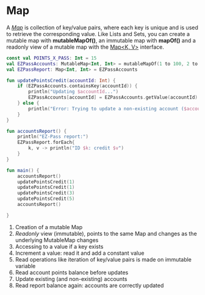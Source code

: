 # Map

A [*Map*](https://kotlinlang.org/docs/reference/collections.html) is collection of key/value pairs, where each key is unique and is used to retrieve the corresponding value. Like Lists and Sets, you can create a mutable map with __mutableMapOf()__, an immutable map with __mapOf()__ and a readonly view of a mutable map with the [Map&lt;K, V&gt;](https://kotlinlang.org/api/latest/jvm/stdlib/kotlin.collections/-map/index.html) interface. 

<div class="language-kotlin" theme="idea" data-min-compiler-version="1.3">

```kotlin
const val POINTS_X_PASS: Int = 15
val EZPassAccounts: MutableMap<Int, Int> = mutableMapOf(1 to 100, 2 to 100, 3 to 100)   // 1
val EZPassReport: Map<Int, Int> = EZPassAccounts                                        // 2

fun updatePointsCredit(accountId: Int) {
    if (EZPassAccounts.containsKey(accountId)) {                                        // 3
        println("Updating $accountId...")                                               
        EZPassAccounts[accountId] = EZPassAccounts.getValue(accountId) + POINTS_X_PASS  // 4
    } else {
        println("Error: Trying to update a non-existing account ($accountId)")
    } 
}

fun accountsReport() {
    println("EZ-Pass report:")
    EZPassReport.forEach{                                                               // 5
        k, v -> println("ID $k: credit $v")
    }
}

fun main() {
    accountsReport()                                                                    // 6
    updatePointsCredit(1)                                                               // 7
    updatePointsCredit(1)                                                                
    updatePointsCredit(3)
    updatePointsCredit(5)
    accountsReport()                                                                    // 8

}
```

</div>

1. Creation of a mutable Map
2. *Readonly* view (immutable), points to the same Map and changes as the underlying MutableMap changes 
3. Accessing to a value if a key exists
4. Increment a value: read it and add a constant value
5. Read operations like iteration of key/value pairs is made on immutable variable
6. Read account points balance before updates
7. Update existing (and non-existing) accounts
8. Read report balance again: accounts are correctly updated
